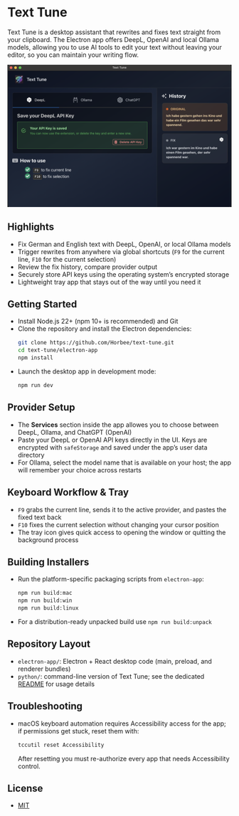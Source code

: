 # Text Tune

Text Tune is a desktop assistant that rewrites and fixes text straight from your clipboard. The Electron app offers DeepL, OpenAI and local Ollama models, allowing you to use AI tools to edit your text without leaving your editor, so you can maintain your writing flow.

![Screenshot](screenshot.png)

## Highlights

- Fix German and English text with DeepL, OpenAI, or local Ollama models
- Trigger rewrites from anywhere via global shortcuts (`F9` for the current line, `F10` for the current selection)
- Review the fix history, compare provider output
- Securely store API keys using the operating system’s encrypted storage
- Lightweight tray app that stays out of the way until you need it

## Getting Started

- Install Node.js 22+ (npm 10+ is recommended) and Git
- Clone the repository and install the Electron dependencies:
  ```bash
  git clone https://github.com/Horbee/text-tune.git
  cd text-tune/electron-app
  npm install
  ```
- Launch the desktop app in development mode:
  ```bash
  npm run dev
  ```

## Provider Setup

- The **Services** section inside the app allowes you to choose between DeepL, Ollama, and ChatGPT (OpenAI)
- Paste your DeepL or OpenAI API keys directly in the UI. Keys are encrypted with `safeStorage` and saved under the app’s user data directory
- For Ollama, select the model name that is available on your host; the app will remember your choice across restarts

## Keyboard Workflow & Tray

- `F9` grabs the current line, sends it to the active provider, and pastes the fixed text back
- `F10` fixes the current selection without changing your cursor position
- The tray icon gives quick access to opening the window or quitting the background process

## Building Installers

- Run the platform-specific packaging scripts from `electron-app`:
  ```bash
  npm run build:mac
  npm run build:win
  npm run build:linux
  ```
- For a distribution-ready unpacked build use `npm run build:unpack`

## Repository Layout

- `electron-app/`: Electron + React desktop code (main, preload, and renderer bundles)
- `python/`: command-line version of Text Tune; see the dedicated [README](python/README.md) for usage details

## Troubleshooting

- macOS keyboard automation requires Accessibility access for the app; if permissions get stuck, reset them with:
  ```bash
  tccutil reset Accessibility
  ```
  After resetting you must re-authorize every app that needs Accessibility control.

## License

- [MIT](LICENSE)
